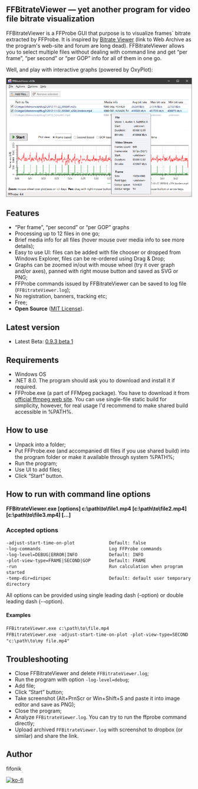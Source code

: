 ## FFBitrateViewer — yet another program for video file bitrate visualization

FFBitrateViewer is a FFProbe GUI that purpose is to visualize frames` bitrate extracted by FFProbe.
It is inspired by [Bitrate Viewer](https://web.archive.org/web/20160730053853/http://www.winhoros.de/docs/bitrate-viewer/) (link to Web Archive as the program's web-site and forum are long dead).
FFBitrateViewer allows you to select multiple files without dealing with command line and get “per frame”, “per second” or “per GOP” info for all of them in one go.

Well, and play with interactive graphs (powered by OxyPlot):
<p align="center"><img src="screenshots/screenshot.0.9.0.png" width="900"/></p>


## Features
- “Per frame”, “per second” or “per GOP” graphs
- Processing up to 12 files in one go;
- Brief media info for all files (hover mouse over media info to see more details);
- Easy to use UI: files can be added with file chooser or dropped from Windows Explorer, files can be re-ordered using Drag & Drop;
- Graphs can be zoomed in/out with mouse wheel (try it over graph and/or axes), panned with right mouse button and saved as SVG or PNG;
- FFProbe commands issued by FFBitrateViewer can be saved to log file (`FFBitrateViewer.log`);
- No registration, banners, tracking etc;
- Free;
- **Open Source** ([MIT License](LICENSE.txt)).


## Latest version
- Latest Beta: [0.9.3 beta 1](https://github.com/fifonik/FFBitrateViewer/releases/tag/v0.9.3-beta.1)


## Requirements
- Windows OS
- .NET 8.0. The program should ask you to download and install it if required.
- FFProbe.exe (a part of FFMpeg package). You have to download it from [official ffmpeg web site](https://ffmpeg.org/download.html).
  You can use single-file static build for simplicity, however, for real usage I'd recommend to make shared build accessible in %PATH%.


## How to use
- Unpack into a folder;
- Put FFProbe.exe (and accompanied dll files if you use shared build) into the program folder or make it available through system %PATH%;
- Run the program;
- Use UI to add files;
- Click “Start” button.


## How to run with command line options
**FFBitrateViewer.exe \[options\] c:\path\to\file1.mp4 \[c:\path\to\file2.mp4\] \[c:\path\to\file3.mp4\] \[...\]**

### Accepted options
	-adjust-start-time-on-plot             Default: false
	-log-commands                          Log FFProbe commands
	-log-level=DEBUG|ERROR|INFO            Default: INFO
	-plot-view-type=FRAME|SECOND|GOP       Default: FRAME
	-run                                   Run calculation when program started
	-temp-dir=dirspec                      Default: default user temporary directory

All options can be provided using single leading dash (-option) or double leading dash (--option).

#### Examples
`FFBitrateViewer.exe c:\path\to\file.mp4`<br />
`FFBitrateViewer.exe -adjust-start-time-on-plot -plot-view-type=SECOND "c:\path\to\my file.mp4"`<br />


## Troubleshooting
- Close FFBitrateViewer and delete `FFBitrateViewer.log`;
- Run the program with option `-log-level=debug`;
- Add file;
- Click “Start” button;
- Take screenshot (Alt+PrnScr or Win+Shift+S and paste it into image editor and save as PNG);
- Close the program;
- Analyze `FFBitrateViewer.log`. You can try to run the ffprobe command directly;
- Upload archived `FFBitrateViewer.log` with screenshot to dropbox (or similar) and share the link.


## Author
fifonik

[![ko-fi](https://ko-fi.com/img/githubbutton_sm.svg)](https://ko-fi.com/fifonik)
